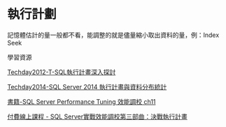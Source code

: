 # 執行計劃

記憶體估計的量一般都不看，能調整的就是儘量縮小取出資料的量，例：Index Seek

學習資源

[Techday2012-T-SQL執行計畫深入探討](http://eplus.asia.edu.tw/channels/27/episodes/86?locale=zh_tw)

[Techday2014-SQL Server 2014 執行計畫與資料分布統計](https://channel9.msdn.com/Events/TechDays/TechDays-Taiwan-2014/DBI305)

[書籍-SQL Server Performance Tuning 效能調校 ch11](https://www.books.com.tw/products/0010638550)

[付費線上課程 - SQL Server實戰效能調校第三部曲：決戰執行計畫](https://hiskio.com/courses/271)
